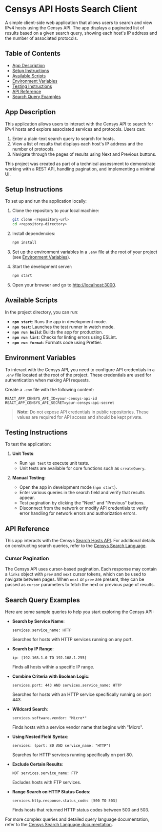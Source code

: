 # Censys API Hosts Search Client

A simple client-side web application that allows users to search and view IPv4 hosts using the Censys API. The app displays a paginated list of results based on a given search query, showing each host's IP address and the number of associated protocols.

## Table of Contents

- [App Description](#app-description)
- [Setup Instructions](#setup-instructions)
- [Available Scripts](#available-scripts)
- [Environment Variables](#environment-variables)
- [Testing Instructions](#testing-instructions)
- [API Reference](#api-reference)
- [Search Query Examples](#search-query-examples)

## App Description

This application allows users to interact with the Censys API to search for IPv4 hosts and explore associated services and protocols. Users can:

1. Enter a plain-text search query to search for hosts.
2. View a list of results that displays each host's IP address and the number of protocols.
3. Navigate through the pages of results using Next and Previous buttons.

This project was created as part of a technical assessment to demonstrate working with a REST API, handling pagination, and implementing a minimal UI.

## Setup Instructions

To set up and run the application locally:

1. Clone the repository to your local machine:

   ```bash
   git clone <repository-url>
   cd <repository-directory>
   ```

2. Install dependencies:

   ```bash
   npm install
   ```

3. Set up the environment variables in a `.env` file at the root of your project (see [Environment Variables](#environment-variables)).

4. Start the development server:

   ```bash
   npm start
   ```

5. Open your browser and go to [http://localhost:3000](http://localhost:3000).

## Available Scripts

In the project directory, you can run:

- **`npm start`**: Runs the app in development mode.
- **`npm test`**: Launches the test runner in watch mode.
- **`npm run build`**: Builds the app for production.
- **`npm run lint`**: Checks for linting errors using ESLint.
- **`npm run format`**: Formats code using Prettier.

## Environment Variables

To interact with the Censys API, you need to configure API credentials in a `.env` file located at the root of the project. These credentials are used for authentication when making API requests.

Create a `.env` file with the following content:

```plaintext
REACT_APP_CENSYS_API_ID=your-censys-api-id
REACT_APP_CENSYS_API_SECRET=your-censys-api-secret
```

> **Note:** Do not expose API credentials in public repositories. These values are required for API access and should be kept private.

## Testing Instructions

To test the application:

1. **Unit Tests**:

   - Run `npm test` to execute unit tests.
   - Unit tests are available for core functions such as `createQuery`.

2. **Manual Testing**:
   - Open the app in development mode (`npm start`).
   - Enter various queries in the search field and verify that results appear.
   - Test pagination by clicking the "Next" and "Previous" buttons.
   - Disconnect from the network or modify API credentials to verify error handling for network errors and authorization errors.

## API Reference

This app interacts with the Censys [Search Hosts API](https://search.censys.io/api#/hosts/searchHosts). For additional details on constructing search queries, refer to the [Censys Search Language](https://search.censys.io/search/language).

### Cursor Pagination

The Censys API uses cursor-based pagination. Each response may contain a `links` object with `prev` and `next` cursor tokens, which can be used to navigate between pages. When `next` or `prev` are present, they can be passed as `cursor` parameters to fetch the next or previous page of results.

## Search Query Examples

Here are some sample queries to help you start exploring the Censys API:

- **Search by Service Name**:

  ```plaintext
  services.service_name: HTTP
  ```

  Searches for hosts with HTTP services running on any port.

- **Search by IP Range**:

  ```plaintext
  ip: [192.168.1.0 TO 192.168.1.255]
  ```

  Finds all hosts within a specific IP range.

- **Combine Criteria with Boolean Logic**:

  ```plaintext
  services.port: 443 AND services.service_name: HTTP
  ```

  Searches for hosts with an HTTP service specifically running on port 443.

- **Wildcard Search**:

  ```plaintext
  services.software.vendor: "Micro*"
  ```

  Finds hosts with a service vendor name that begins with "Micro".

- **Using Nested Field Syntax**:

  ```plaintext
  services: (port: 80 AND service_name: "HTTP")
  ```

  Searches for HTTP services running specifically on port 80.

- **Exclude Certain Results**:

  ```plaintext
  NOT services.service_name: FTP
  ```

  Excludes hosts with FTP services.

- **Range Search on HTTP Status Codes**:
  ```plaintext
  services.http.response.status_code: [500 TO 503]
  ```
  Finds hosts that returned HTTP status codes between 500 and 503.

For more complex queries and detailed query language documentation, refer to the [Censys Search Language documentation](https://search.censys.io/search/language).
